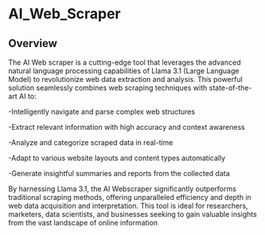# AI_Web_Scraper
## Overview

The AI Web scraper is a cutting-edge tool that leverages the advanced natural language processing capabilities of Llama 3.1 (Large Language Model) to revolutionize web data extraction and analysis. This powerful solution seamlessly combines web scraping techniques with state-of-the-art AI to:

-Intelligently navigate and parse complex web structures

-Extract relevant information with high accuracy and context awareness

-Analyze and categorize scraped data in real-time

-Adapt to various website layouts and content types automatically

-Generate insightful summaries and reports from the collected data

By harnessing Llama 3.1, the AI Webscraper significantly outperforms traditional scraping methods, offering unparalleled efficiency and depth in web data acquisition and interpretation. This tool is ideal for researchers, marketers, data scientists, and businesses seeking to gain valuable insights from the vast landscape of online information


